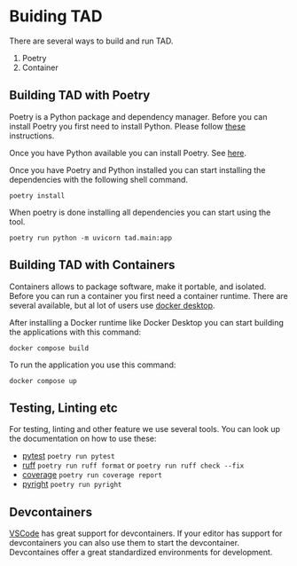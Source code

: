 # Buiding TAD

There are several ways to build and run TAD.

1. Poetry
2. Container

## Building TAD with Poetry

Poetry is a Python package and dependency manager. Before you can install Poetry you first need to install Python. Please follow [these](https://github.com/pyenv/pyenv?tab=readme-ov-file#installation) instructions.

Once you have Python available you can install Poetry. See [here](https://python-poetry.org/docs/#installation).

Once you have Poetry and Python installed you can start installing the dependencies with the following shell command.

```shell
poetry install
```

When poetry is done installing all dependencies you can start using the tool.

```shell
poetry run python -m uvicorn tad.main:app
```

## Building TAD with Containers

Containers allows to package software, make it portable, and isolated. Before you can run a container you first need a container runtime. There are several available, but al lot of users use [docker desktop](https://www.docker.com/products/docker-desktop/).

After installing a Docker runtime like Docker Desktop you can start building the applications with this command:

```shell
docker compose build
```

To run the application you use this command:

```shell
docker compose up
```

## Testing, Linting etc

For testing, linting and other feature we use several tools. You can look up the documentation on how to use these:

* [pytest](https://docs.pytest.org/en/)  `poetry run pytest`
* [ruff](https://docs.astral.sh/ruff/) `poetry run ruff format` or `poetry run ruff check --fix`
* [coverage](https://coverage.readthedocs.io/en/) `poetry run coverage report`
* [pyright](https://microsoft.github.io/pyright/#/) `poetry run pyright`

## Devcontainers

[VSCode](https://code.visualstudio.com/) has great support for devcontainers. If your editor has support for devcontainers you can also use them to start the devcontainer. Devcontaines offer a great standardized environments for development.
